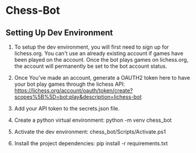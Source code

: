 ﻿# Chess-Bot
## Setting Up Dev Environment
1. To setup the dev environment, you will first need to sign up for lichess.org. You can't use an already existing account if games have been played on the account. Once the bot plays games on lichess.org, the account will permanently be set to the bot account status.

2. Once You've made an account, generate a OAUTH2 token here to have your bot play games through the lichess API: https://lichess.org/account/oauth/token/create?scopes%5B%5D=bot:play&description=lichess-bot 

3. Add your API token to the secrets.json file.
4. Create a python virtual environment:
    python -m venv chess_bot
5. Activate the dev environment:
chess_bot/Scripts/Activate.ps1
6. Install the project dependencies:
pip install -r requirements.txt

